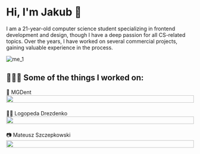 # Hi, I'm Jakub 👋

I am a 21-year-old computer science student specializing in frontend development and design, though I have a deep passion for all CS-related topics. Over the years, I have worked on several commercial projects, gaining valuable experience in the process.

![me_1](https://github.com/GawronDev/GawronDev/assets/64081305/e3869cc8-c591-420a-ad2f-0fe633d586ec)

## 👨🏼‍💻 Some of the things I worked on:

<div style="display: flex; flex-direction: column; width: 100%; margin-bottom: 20px;">
    <span>🦷 MGDent</span>
    <img style="width: 100%;" src="https://github.com/GawronDev/GawronDev/assets/64081305/6e903634-65a0-4278-92fd-7e76882957d2">
</div>

<div style="display: flex; flex-direction: column; width: 100%; margin-bottom: 20px;">
    <span>👂🏻 Logopeda Drezdenko</span>
    <img style="width: 100%" src="https://github.com/GawronDev/GawronDev/assets/64081305/7bff97a6-481b-4d49-983c-0ab2eabf94b5">
</div>
<div style="display: flex; flex-direction: column; width: 100%; margin-bottom: 20px;">
    <span>📷 Mateusz Szczepkowski</span>
    <img style="width: 100%;" src="https://github.com/GawronDev/GawronDev/assets/64081305/30488638-cb19-4cf8-8aa8-6bd0e122d2c1">
</div>




